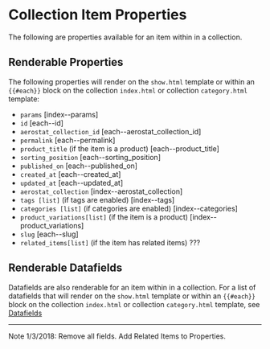# Collection Item Properties
The following are properties available for an item within in a collection. 

## Renderable Properties
The following properties will render on the `show.html` template or within an `{{#each}}` block on the collection `index.html` or collection `category.html` template:

- `params` [index--params]
- `id` [each--id]
- `aerostat_collection_id` [each--aerostat_collection_id]
- `permalink` [each--permalink]
- `product_title` (if the item is a product) [each--product_title]
- `sorting_position` [each--sorting_position]
- `published_on` [each--published_on]
- `created_at` [each--created_at]
- `updated_at` [each--updated_at]
- `aerostat_collection` [index--aerostat_collection]
- `tags [list]` (if tags are enabled) [index--tags]
- `categories [list]` (if categories are enabled) [index--categories]
- `product_variations[list]` (if the item is a product) [index--product_variations]
- `slug` [each--slug]
- `related_items[list]` (if the item has related items) ???

## Renderable Datafields
Datafields are also renderable for an item within in a collection. For a list of datafields that will render on the `show.html` template or within an `{{#each}}` block on the collection `index.html` or collection `category.html` template, see [Datafields](https://airshipcms.io/documentation/view/datafields)

---

Note 1/3/2018: Remove all fields. Add Related Items to Properties.

